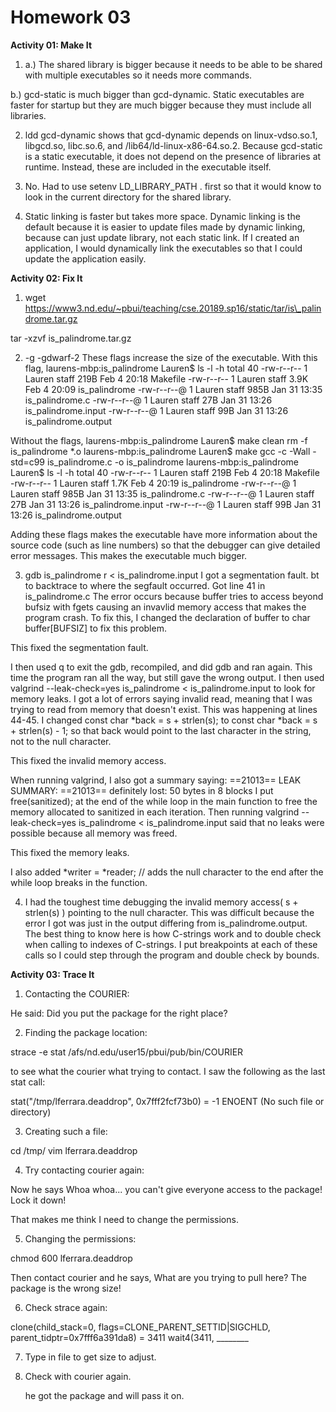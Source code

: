 Homework 03
===========

**Activity 01: Make It**


1. a.) The shared library is bigger because it needs to be able to be shared with multiple executables so it needs more commands.

b.) gcd-static is much bigger than gcd-dynamic. Static executables are faster for startup but they are much bigger because they must include all libraries.


2. ldd gcd-dynamic shows that gcd-dynamic depends on linux-vdso.so.1, libgcd.so, libc.so.6, and /lib64/ld-linux-x86-64.so.2. Because gcd-static is a static executable, it does not depend on the presence of libraries at runtime. Instead, these are included in the executable itself.


3. No. Had to use setenv LD\_LIBRARY\_PATH . first so that it would know to look in the current directory for the shared library.


4. Static linking is faster but takes more space. Dynamic linking is the default because it is easier to update files made by dynamic linking, because can just update library, not each static link. If I created an application, I would dynamically link the executables so that I could update the application easily.


**Activity 02: Fix It**


1. wget https://www3.nd.edu/~pbui/teaching/cse.20189.sp16/static/tar/is\_palindrome.tar.gz

tar -xzvf is\_palindrome.tar.gz


2. -g -gdwarf-2
These flags increase the size of the executable.
With this flag,
laurens-mbp:is\_palindrome Lauren$ ls -l -h
total 40
-rw-r--r--  1 Lauren  staff   219B Feb  4 20:18 Makefile
-rw-r--r--  1 Lauren  staff   3.9K Feb  4 20:09 is\_palindrome
-rw-r--r--@ 1 Lauren  staff   985B Jan 31 13:35 is\_palindrome.c
-rw-r--r--@ 1 Lauren  staff    27B Jan 31 13:26 is\_palindrome.input
-rw-r--r--@ 1 Lauren  staff    99B Jan 31 13:26 is\_palindrome.output

Without the flags,
laurens-mbp:is\_palindrome Lauren$ make clean
rm -f is\_palindrome \*.o
laurens-mbp:is\_palindrome Lauren$ make
gcc -c -Wall -std=c99 is\_palindrome.c -o is\_palindrome
laurens-mbp:is\_palindrome Lauren$ ls -l -h
total 40
-rw-r--r--  1 Lauren  staff   219B Feb  4 20:18 Makefile
-rw-r--r--  1 Lauren  staff   1.7K Feb  4 20:19 is\_palindrome
-rw-r--r--@ 1 Lauren  staff   985B Jan 31 13:35 is\_palindrome.c
-rw-r--r--@ 1 Lauren  staff    27B Jan 31 13:26 is\_palindrome.input
-rw-r--r--@ 1 Lauren  staff    99B Jan 31 13:26 is\_palindrome.output

Adding these flags makes the executable have more information about the source code (such as line numbers) so that the debugger can give detailed error messages. This makes the executable much bigger.


3. gdb is\_palindrome
r < is\_palindrome.input
I got a segmentation fault.
bt to backtrace to where the segfault occurred. Got line 41 in is\_palindrome.c
The error occurs because buffer tries to access beyond bufsiz with fgets causing an invavlid memory access that makes the program crash. To fix this, I changed the declaration of buffer to char buffer[BUFSIZ] to fix this problem.


This fixed the segmentation fault.


I then used q to exit the gdb, recompiled, and did gdb and ran again.
This time the program ran all the way, but still gave the wrong output.
I then used valgrind --leak-check=yes is\_palindrome < is\_palindrome.input to look for memory leaks. I got a lot of errors saying invalid read, meaning that I was trying to read from memory that doesn't exist.
This was happening at lines 44-45. I changed     const char \*back  = s + strlen(s); to const char \*back  = s + strlen(s) - 1; so that back would point to the last character in the string, not to the null character.


This fixed the invalid memory access.


When running valgrind, I also got a summary saying:
==21013== LEAK SUMMARY:
==21013==    definitely lost: 50 bytes in 8 blocks
I put free(sanitized); at the end of the while loop in the main function to free the memory allocated to sanitized in each iteration. Then running valgrind --leak-check=yes is\_palindrome < is\_palindrome.input said that no leaks were possible because all memory was freed.


This fixed the memory leaks. 

I also added \*writer = \*reader; // adds the null character to the end after the while loop breaks in the function.

4. I had the toughest time debugging the invalid memory access( s + strlen(s) ) pointing to the null character. This was difficult because the error I got was just in the output differing from is\_palindrome.output. The best thing to know here is how C-strings work and to double check when calling to indexes of C-strings. I put breakpoints at each of these calls so I could step through the program and double check by bounds.

**Activity 03: Trace It**

1. Contacting the COURIER:

He said: Did you put the package for the right place?

2. Finding the package location:

strace -e stat /afs/nd.edu/user15/pbui/pub/bin/COURIER

to see what the courier what trying to contact. I saw the following as the last stat call:

stat("/tmp/lferrara.deaddrop", 0x7fff2fcf73b0) = -1 ENOENT (No such file or directory)

3. Creating such a file:

cd /tmp/
vim lferrara.deaddrop

4. Try contacting courier again:

Now he says Whoa whoa... you can't give everyone access to the package! Lock it down!

That makes me think I need to change the permissions.

5. Changing the permissions:

chmod 600 lferrara.deaddrop

Then contact courier and he says, What are you trying to pull here? The package is the wrong size! 

6. Check strace again:

clone(child\_stack=0, flags=CLONE\_PARENT\_SETTID|SIGCHLD, parent\_tidptr=0x7fff6a391da8) = 3411
wait4(3411,  \_\_\_\_\_\_\_\_

7. Type in file to get size to adjust.

8. Check with courier again.

	he got the package and will pass it on.
